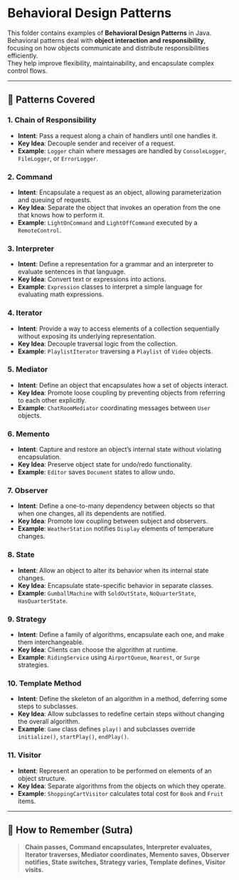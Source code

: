 # Behavioral Design Patterns

This folder contains examples of **Behavioral Design Patterns** in Java.  
Behavioral patterns deal with **object interaction and responsibility**, focusing on how objects communicate and distribute responsibilities efficiently.  
They help improve flexibility, maintainability, and encapsulate complex control flows.

---

## 📖 Patterns Covered

### 1. Chain of Responsibility

* **Intent**: Pass a request along a chain of handlers until one handles it.
* **Key Idea**: Decouple sender and receiver of a request.
* **Example**: `Logger` chain where messages are handled by `ConsoleLogger`, `FileLogger`, or `ErrorLogger`.

### 2. Command

* **Intent**: Encapsulate a request as an object, allowing parameterization and queuing of requests.
* **Key Idea**: Separate the object that invokes an operation from the one that knows how to perform it.
* **Example**: `LightOnCommand` and `LightOffCommand` executed by a `RemoteControl`.

### 3. Interpreter

* **Intent**: Define a representation for a grammar and an interpreter to evaluate sentences in that language.
* **Key Idea**: Convert text or expressions into actions.
* **Example**: `Expression` classes to interpret a simple language for evaluating math expressions.

### 4. Iterator

* **Intent**: Provide a way to access elements of a collection sequentially without exposing its underlying representation.
* **Key Idea**: Decouple traversal logic from the collection.
* **Example**: `PlaylistIterator` traversing a `Playlist` of `Video` objects.

### 5. Mediator

* **Intent**: Define an object that encapsulates how a set of objects interact.
* **Key Idea**: Promote loose coupling by preventing objects from referring to each other explicitly.
* **Example**: `ChatRoomMediator` coordinating messages between `User` objects.

### 6. Memento

* **Intent**: Capture and restore an object’s internal state without violating encapsulation.
* **Key Idea**: Preserve object state for undo/redo functionality.
* **Example**: `Editor` saves `Document` states to allow undo.

### 7. Observer

* **Intent**: Define a one-to-many dependency between objects so that when one changes, all its dependents are notified.
* **Key Idea**: Promote low coupling between subject and observers.
* **Example**: `WeatherStation` notifies `Display` elements of temperature changes.

### 8. State

* **Intent**: Allow an object to alter its behavior when its internal state changes.
* **Key Idea**: Encapsulate state-specific behavior in separate classes.
* **Example**: `GumballMachine` with `SoldOutState`, `NoQuarterState`, `HasQuarterState`.

### 9. Strategy

* **Intent**: Define a family of algorithms, encapsulate each one, and make them interchangeable.
* **Key Idea**: Clients can choose the algorithm at runtime.
* **Example**: `RidingService` using `AirportQueue`, `Nearest`, or `Surge` strategies.

### 10. Template Method

* **Intent**: Define the skeleton of an algorithm in a method, deferring some steps to subclasses.
* **Key Idea**: Allow subclasses to redefine certain steps without changing the overall algorithm.
* **Example**: `Game` class defines `play()` and subclasses override `initialize()`, `startPlay()`, `endPlay()`.

### 11. Visitor

* **Intent**: Represent an operation to be performed on elements of an object structure.
* **Key Idea**: Separate algorithms from the objects on which they operate.
* **Example**: `ShoppingCartVisitor` calculates total cost for `Book` and `Fruit` items.

---

## 🧩 How to Remember (Sutra)

> **Chain passes, Command encapsulates, Interpreter evaluates, Iterator traverses, Mediator coordinates, Memento saves, Observer notifies, State switches, Strategy varies, Template defines, Visitor visits.**
